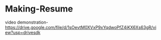 # Making-Resume 

video demonstration-https://drive.google.com/file/d/1sOevtM0XVxP9xYqdwoPfZ4iKX6Xs63gR/view?usp=drivesdk
